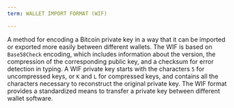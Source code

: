 ```yaml
---
term: WALLET IMPORT FORMAT (WIF)

---
```

A method for encoding a Bitcoin private key in a way that it can be imported or exported more easily between different wallets. The WIF is based on `Base58Check` encoding, which includes information about the version, the compression of the corresponding public key, and a checksum for error detection in typing. A WIF private key starts with the characters `5` for uncompressed keys, or `K` and `L` for compressed keys, and contains all the characters necessary to reconstruct the original private key. The WIF format provides a standardized means to transfer a private key between different wallet software.